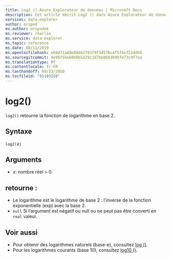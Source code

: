 ```yaml
---
title: Log2 ()-Azure Explorateur de données | Microsoft Docs
description: Cet article décrit Log2 () dans Azure Explorateur de données.
services: data-explorer
author: orspod
ms.author: orspodek
ms.reviewer: rkarlin
ms.service: data-explorer
ms.topic: reference
ms.date: 08/11/2019
ms.openlocfilehash: e04d71ad0e88d42f93f9f34576c4f5f6e752ddb6
ms.sourcegitcommit: 4e95f5beb060b5d29c1d7bb8683695fe73c9f7ea
ms.translationtype: MT
ms.contentlocale: fr-FR
ms.lasthandoff: 09/23/2020
ms.locfileid: "91103258"
---
```

# <a name="log2"></a>log2()

`log2()` retourne la fonction de logarithme en base 2.  

## <a name="syntax"></a>Syntaxe

`log2(`*x*`)`

## <a name="arguments"></a>Arguments

* *x*: nombre réel > 0.

## <a name="returns"></a>retourne :

* Le logarithme est le logarithme de base 2 : l’inverse de la fonction exponentielle (exp) avec la base 2.
* `null` Si l’argument est négatif ou null ou ne peut pas être converti en `real` valeur. 

## <a name="see-also"></a>Voir aussi

* Pour obtenir des logarithmes naturels (base-e), consultez [log ()](log-function.md).
* Pour les logarithmes courants (base 10), consultez [log10 ()](log10-function.md).